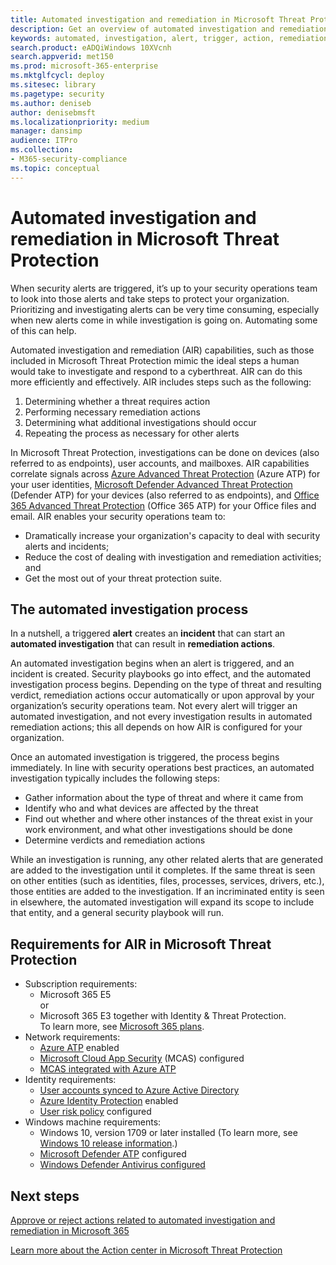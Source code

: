 ```yaml
---
title: Automated investigation and remediation in Microsoft Threat Protection 
description: Get an overview of automated investigation and remediation capabilities in Microsoft Threat Protection
keywords: automated, investigation, alert, trigger, action, remediation
search.product: eADQiWindows 10XVcnh
search.appverid: met150
ms.prod: microsoft-365-enterprise
ms.mktglfcycl: deploy
ms.sitesec: library
ms.pagetype: security
ms.author: deniseb
author: denisebmsft
ms.localizationpriority: medium
manager: dansimp
audience: ITPro
ms.collection: 
- M365-security-compliance 
ms.topic: conceptual
---
```


# Automated investigation and remediation in Microsoft Threat Protection

When security alerts are triggered, it’s up to your security operations team to look into those alerts and take steps to protect your organization. Prioritizing and investigating alerts can be very time consuming, especially when new alerts come in while investigation is going on. Automating some of this can help. 

Automated investigation and remediation (AIR) capabilities, such as those included in Microsoft Threat Protection mimic the ideal steps a human would take to investigate and respond to a cyberthreat. AIR can do this more efficiently and effectively. AIR includes steps such as the following:
1.	Determining whether a threat requires action
2.	Performing necessary remediation actions
3.	Determining what additional investigations should occur
4.	Repeating the process as necessary for other alerts

In Microsoft Threat Protection, investigations can be done on devices (also referred to as endpoints), user accounts, and mailboxes. AIR capabilities correlate signals across [Azure Advanced Threat Protection](https://docs.microsoft.com/azure-advanced-threat-protection/what-is-atp) (Azure ATP) for your user identities, [Microsoft Defender Advanced Threat Protection](https://docs.microsoft.com/windows/security/threat-protection/microsoft-defender-atp/automated-investigations) (Defender ATP) for your devices (also referred to as endpoints), and [Office 365 Advanced Threat Protection](https://docs.microsoft.com/office365/securitycompliance/office-365-atp) (Office 365 ATP) for your Office files and email. AIR enables your security operations team to:
- Dramatically increase your organization's capacity to deal with security alerts and incidents;
- Reduce the cost of dealing with investigation and remediation activities; and 
- Get the most out of your threat protection suite.

## The automated investigation process

In a nutshell, a triggered **alert** creates an **incident** that can start an **automated investigation** that can result in **remediation actions**.

An automated investigation begins when an alert is triggered, and an incident is created. Security playbooks go into effect, and the automated investigation process begins. Depending on the type of threat and resulting verdict, remediation actions occur automatically or upon approval by your organization’s security operations team. Not every alert will trigger an automated investigation, and not every investigation results in automated remediation actions; this all depends on how AIR is configured for your organization. 

Once an automated investigation is triggered, the process begins immediately. In line with security operations best practices, an automated investigation typically includes the following steps:
- Gather information about the type of threat and where it came from
- Identify who and what devices are affected by the threat
- Find out whether and where other instances of the threat exist in your work environment, and what other investigations should be done
- Determine verdicts and remediation actions

While an investigation is running, any other related alerts that are generated are added to the investigation until it completes. If the same threat is seen on other entities (such as identities, files, processes, services, drivers, etc.), those entities are added to the investigation. If an incriminated entity is seen in elsewhere, the automated investigation will expand its scope to include that entity, and a general security playbook will run.

## Requirements for AIR in Microsoft Threat Protection

- Subscription requirements: 
    - Microsoft 365 E5 <br/>
    or 
    - Microsoft 365 E3 together with Identity & Threat Protection. <br/>
    To learn more, see [Microsoft 365 plans](https://docs.microsoft.com/microsoft-365/enterprise/microsoft-365-overview#plans).
- Network requirements:
    - [Azure ATP](https://docs.microsoft.com/azure-advanced-threat-protection/what-is-atp) enabled
    - [Microsoft Cloud App Security](https://docs.microsoft.com/cloud-app-security/what-is-cloud-app-security) (MCAS) configured
    - [MCAS integrated with Azure ATP](https://docs.microsoft.com/cloud-app-security/aatp-integration)
- Identity requirements:
    - [User accounts synced to Azure Active Directory](https://docs.microsoft.com/en-us/azure/active-directory/hybrid/how-to-connect-sync-whatis)
    - [Azure Identity Protection](https://docs.microsoft.com/azure/active-directory/identity-protection/overview) enabled
    - [User risk policy](https://docs.microsoft.com/azure/active-directory/identity-protection/howto-user-risk-policy) configured
- Windows machine requirements:  
    - Windows 10, version 1709 or later installed (To learn more, see [Windows 10 release information](https://docs.microsoft.com/windows/release-information/).)
    - [Microsoft Defender ATP](https://docs.microsoft.com/windows/security/threat-protection/microsoft-defender-atp/configure-endpoints) configured
    - [Windows Defender Antivirus configured](https://docs.microsoft.com/en-us/windows/security/threat-protection/windows-defender-antivirus/configure-windows-defender-antivirus-features)



## Next steps

[Approve or reject actions related to automated investigation and remediation in Microsoft 365](mtp-autoir-actions.md)

[Learn more about the Action center in Microsoft Threat Protection](mtp-action-center.md)